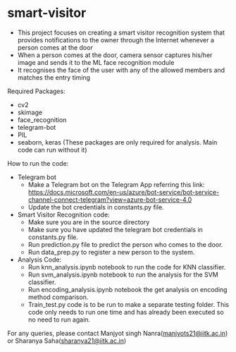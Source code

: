 # smart-visitor
 
- This project focuses on creating a smart visitor recognition system that provides notifications to the owner through the Internet whenever a person comes at the door
- When a person comes at the door, camera sensor captures his/her image and sends it to the ML face recognition module
-  It recognises the face of the user with any of the allowed members and matches the entry timing


Required Packages:
- cv2
- skimage
- face_recognition
- telegram-bot
- PIL
- seaborn, keras (These packages are only required for analysis. Main code can run without it)


How to run the code:
- Telegram bot
   - Make a Telegram bot on the Telegram App referring this link: https://docs.microsoft.com/en-us/azure/bot-service/bot-service-channel-connect-telegram?view=azure-bot-service-4.0
   - Update the bot credentials in constants.py file.
- Smart Visitor Recognition code:
   - Make sure you are in the source directory
   - Make sure you have updated the telegram bot credentials in constants.py file.
   - Run prediction.py file to predict the person who comes to the door.
   - Run data_prep.py to register a new person to the system.
- Analysis Code:
   - Run knn_analysis.ipynb notebook to run the code for KNN classifier.
   - Run svm_analysis.ipynb notebook to run the analysis for the SVM classifier.
   - Run encoding_analysis.ipynb notebook the get analysis on encoding method comparison.
   - Train_test.py code is to be run to make a separate testing folder. This code only needs to run one time and has already been executed so no need to run again.


For any queries, please contact Manjyot singh Nanra(manjyots21@iitk.ac.in) or Sharanya Saha(sharanya21@iitk.ac.in)